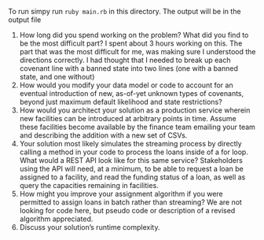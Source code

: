 To run simpy run
`ruby main.rb`
in this directory.
The output will be in the output file


1. How long did you spend working on the problem? What did you find to be the most difficult part?
I spent about 3 hours working on this. The part that was the most difficult for me, was making sure I understood the directions correctly.
I had thought that I needed to break up each covenant line with a banned state into two lines (one with a banned state, and one without)
2. How would you modify your data model or code to account for an eventual introduction of new, as-of-yet unknown types of covenants, beyond just maximum default likelihood and state restrictions?
3. How would you architect your solution as a production service wherein new facilities can be introduced at arbitrary points in time. Assume these facilities become available by the finance team emailing your team and describing the addition with a new set of CSVs.
4. Your solution most likely simulates the streaming process by directly calling a method in your code to process the loans inside of a for loop. What would a REST API look like for this same service? Stakeholders using the API will need, at a minimum, to be able to request a loan be assigned to a facility, and read the funding status of a loan, as well as query the capacities remaining in facilities.
5. How might you improve your assignment algorithm if you were permitted to assign loans in batch rather than streaming? We are not looking for code here, but pseudo code or description of a revised algorithm appreciated.
6. Discuss your solution’s runtime complexity.
